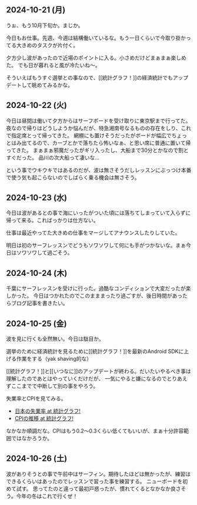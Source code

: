 ## 2024-10-21 (月)

うぉ、もう10月下旬か。まじか。

今日もお仕事。先週、今週は結構働いているな。もう一日くらいで今取り掛かってる大きめのタスクが片付く。

夕方少し波があったので近場のポイントに入る。小さめだけどまぁまぁ楽しめた。
でも日が暮れると風が冷たいね〜。

そういえばもうすぐ選挙との事なので、[[統計グラフ！]]の経済統計でもアップデートして眺めてみるかな。

## 2024-10-22 (火)

今日は昼間は働いて夕方からはサーフボードを受け取りに東京駅まで行ってた。
夜なので帰りはどうしようか悩んだが、特急湘南号なるものの存在をしり、これで指定席とって帰ってきた。
網棚にも置けそうだったがボードが幅広でちょっとはみ出てるので、カーブとかで落ちたら怖いなぁ、と思い席に普通に置いて帰ってきた。
まぁまぁ邪魔だったがギリ入ったし、大船まで30分とかなので割とすぐだった。
品川の次大船って凄いな…

という事でウキウキではあるのだが、波は無さそうだしレッスンにぶっつけ本番で使う気も起こらないのでしばらく乗る機会は無さそう。

## 2024-10-23 (水)

今日は波があるとの事で海にいったがついた頃には落ちてしまっていて入らずに帰って来る。こればっかりは仕方ない。

仕事は最近やってた大きめの仕事をマージしてアナウンスしたりしていた。

明日は初のサーフレッスンでどうもソワソワして何にも手がつかないな。まぁ今日はソワソワして過ごそう。

## 2024-10-24 (木)

千葉にサーフレッスンを受けに行った。過酷なコンディションで大変だったが楽しかった。
今日はつかれたのでこのまままったり過ごすが、後日時間があったらブログ記事を書きたい。

## 2024-10-25 (金)

波を見に行くも全然無い。今日は駄目か。

選挙のために経済統計を見るために[[統計グラフ！]]を最新のAndroid SDKに上げる作業をする（yak shaving的な）

[[統計グラフ！]]と[[いつなに]]のアップデートが終わる。だいたいやるべき事は理解したのであとはやっていくだけだが、
一気にやると嫌になるのでとりあえずここまでで中断して別の事をやろう。

失業率とCPIを見てみる。

- [日本の失業率 at 統計グラフ!](https://karino2.github.io/TobinQJsonBackend/pages/i1BLi0N7yW0H2tRCRYtCZ3d1dnPHdtmg.html)
- [CPIの推移 at 統計グラフ!](https://karino2.github.io/TobinQJsonBackend/pages/OqwEt1DZrRhrNGOPh0bXAblndaROq7N3.html)

なかなか順調だな。CPIはもう0.2〜0.3くらい低くてもいいが、まぁ十分許容範囲ではなかろうか。

## 2024-10-26 (土)

波がありそうとの事で午前中はサーフィン。期待したほどは無かったが、練習はできるくらいはあったのでレッスンで習った事を練習する。
ニューボードを初めて試す。
思ってたのと違って最初戸惑ったが、慣れてくるとなかなか良さそう。今年の冬はこれで行くぜ！